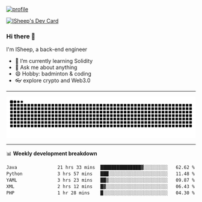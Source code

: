 [![profile](https://user-images.githubusercontent.com/54968314/208005045-e4b42f3b-833d-4242-bfcc-e764865553a2.svg)](https://www.calligrapher.ai/)

<a href="https://app.daily.dev/linziyang1106"><img src="https://api.daily.dev/devcards/v2/i4Spwx5Skx5FpTqWcwoit.png?r=kgx&type=wide" width="652" alt="ISheep's Dev Card"/></a>

### Hi there 🐏

I'm ISheep, a back-end engineer

- 🔭 I’m currently learning Solidity
- 💬 Ask me about anything
- 😄 Hobby: badminton & coding
- 👓 explore crypto and Web3.0

-------

![](https://raw.githubusercontent.com/ISheepp/ISheepp/output/github-contribution-grid-snake.svg)

-------

📊 **Weekly development breakdown**
<!--START_SECTION:waka-->

```txt
Java               21 hrs 33 mins  ███████████████▓░░░░░░░░░   62.62 %
Python             3 hrs 57 mins   ███░░░░░░░░░░░░░░░░░░░░░░   11.48 %
YAML               3 hrs 23 mins   ██▒░░░░░░░░░░░░░░░░░░░░░░   09.87 %
XML                2 hrs 12 mins   █▓░░░░░░░░░░░░░░░░░░░░░░░   06.43 %
PHP                1 hr 28 mins    █░░░░░░░░░░░░░░░░░░░░░░░░   04.30 %
```

<!--END_SECTION:waka-->
